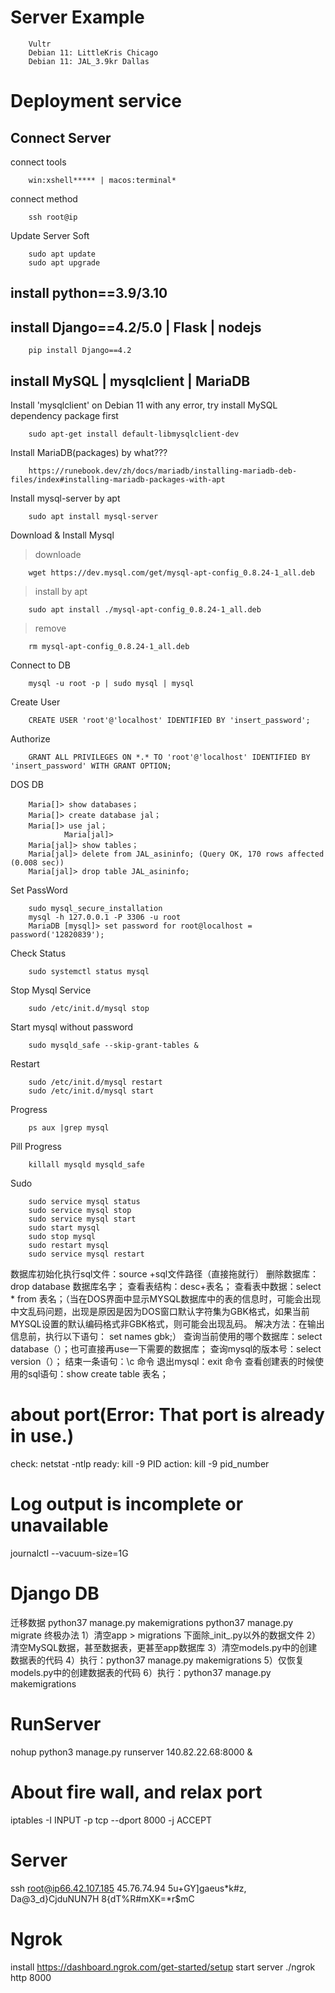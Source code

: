 # Server Example
        Vultr
        Debian 11: LittleKris Chicago
        Debian 11: JAL_3.9kr Dallas

# Deployment service
## Connect Server
connect tools

        win:xshell***** | macos:terminal*
connect method

        ssh root@ip
Update Server Soft

        sudo apt update
        sudo apt upgrade
## install python==3.9/3.10
## install Django==4.2/5.0 | Flask | nodejs
        pip install Django==4.2
## install MySQL | mysqlclient | MariaDB
Install 'mysqlclient' on Debian 11 with any error, try install MySQL dependency package first

        sudo apt-get install default-libmysqlclient-dev
Install MariaDB(packages) by what???

        https://runebook.dev/zh/docs/mariadb/installing-mariadb-deb-files/index#installing-mariadb-packages-with-apt
Install mysql-server by apt

        sudo apt install mysql-server
Download & Install Mysql
> downloade
        
        wget https://dev.mysql.com/get/mysql-apt-config_0.8.24-1_all.deb
> install by apt
        
        sudo apt install ./mysql-apt-config_0.8.24-1_all.deb
> remove

        rm mysql-apt-config_0.8.24-1_all.deb
Connect to DB

        mysql -u root -p | sudo mysql | mysql
Create User

        CREATE USER 'root'@'localhost' IDENTIFIED BY 'insert_password';
Authorize

        GRANT ALL PRIVILEGES ON *.* TO 'root'@'localhost' IDENTIFIED BY 'insert_password' WITH GRANT OPTION;
DOS DB

        Maria[]> show databases；
        Maria[]> create database jal；
        Maria[]> use jal；
                Maria[jal]> 
        Maria[jal]> show tables；
        Maria[jal]> delete from JAL_asininfo; (Query OK, 170 rows affected (0.008 sec))
        Maria[jal]> drop table JAL_asininfo;
Set PassWord

        sudo mysql_secure_installation
        mysql -h 127.0.0.1 -P 3306 -u root
        MariaDB [mysql]> set password for root@localhost = password('12820839');
Check Status

        sudo systemctl status mysql
Stop Mysql Service

        sudo /etc/init.d/mysql stop 
Start mysql without password

        sudo mysqld_safe --skip-grant-tables & 
Restart

        sudo /etc/init.d/mysql restart
        sudo /etc/init.d/mysql start
Progress

        ps aux |grep mysql
Pill Progress

        killall mysqld mysqld_safe
Sudo

        sudo service mysql status
        sudo service mysql stop
        sudo service mysql start
        sudo start mysql
        sudo stop mysql
        sudo restart mysql
        sudo service mysql restart


数据库初始化执行sql文件：source +sql文件路径（直接拖就行）
删除数据库：drop database 数据库名字；
查看表结构：desc+表名；
查看表中数据：select * from 表名；（当在DOS界面中显示MYSQL数据库中的表的信息时，可能会出现中文乱码问题，出现是原因是因为DOS窗口默认字符集为GBK格式，如果当前MYSQL设置的默认编码格式非GBK格式，则可能会出现乱码。
解决方法：在输出信息前，执行以下语句：
set names gbk;）
查询当前使用的哪个数据库：select database（）；也可直接再use一下需要的数据库；
查询mysql的版本号：select version（）；
结束一条语句：\c 命令
退出mysql：exit 命令
查看创建表的时候使用的sql语句：show create table 表名；


# about port(Error: That port is already in use.)
check: netstat -ntlp
ready: kill -9 PID
action: kill -9 pid_number

# Log output is incomplete or unavailable
journalctl --vacuum-size=1G

# Django DB
迁移数据
        python37 manage.py makemigrations
        python37 manage.py migrate
终极办法
        1）清空app > migrations 下面除_init_.py以外的数据文件
        2）清空MySQL数据，甚至数据表，更甚至app数据库
        3）清空models.py中的创建数据表的代码
        4）执行：python37 manage.py makemigrations
        5）仅恢复models.py中的创建数据表的代码
        6）执行：python37 manage.py makemigrations

# RunServer
nohup python3 manage.py runserver 140.82.22.68:8000 &
# About fire wall, and relax port
iptables -I INPUT -p tcp --dport 8000 -j ACCEPT
# Server
ssh root@ip66.42.107.185 45.76.74.94
5u+GY]gaeus*k#z,
Da@3_d}CjduNUN7H
8{dT%R#mXK=*r$mC

# Ngrok
install
        https://dashboard.ngrok.com/get-started/setup
start server
         ./ngrok http 8000
